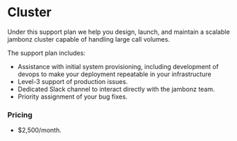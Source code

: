 # Cluster

Under this support plan we help you design, launch, and maintain a scalable jambonz cluster capable of handling large call volumes.

The support plan includes:
- Assistance with initial system provisioning, including development of devops to make your deployment repeatable in your infrastructure
- Level-3 support of production issues.
- Dedicated Slack channel to interact directly with the jambonz team.
- Priority assignment of your bug fixes.

### Pricing
- $2,500/month.